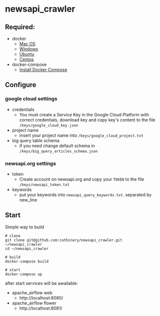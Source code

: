 # newsapi_crawler

## Required:

- docker
    - [Mac OS](https://docs.docker.com/docker-for-mac/install/)
    - [Windows](https://docs.docker.com/docker-for-windows/install/)
    - [Ubuntu](https://docs.docker.com/install/linux/docker-ce/ubuntu/#install-docker-ce)
    - [Centos](https://docs.docker.com/install/linux/docker-ce/centos/#install-docker-ce)
- docker-compose
    - [Install Docker Compose](https://docs.docker.com/compose/install/)

## Configure
    
### google cloud settings

- credentials
    - You must create a Service Key in the Google Cloud Platform with correct credentials, download key and copy key's content to the file `/keys/google_cloud_key.json`
- project name
    - insert your project name into `/keys/google_cloud_project.txt`
- big query table schema
    - if you need change default schema in `/keys/big_query_articles_schema.json`

### newsapi.org settings

- token
    - Create account on newsapi.org and copy your `TOKEN` to the file  `/keys/newsapi_token.txt`
- keywords 
    - put your keywords into `newsapi_query_keywords.txt`. separated by new_line
    
## Start

Simple way to build
        
    # clone
    git clone git@github.com:catbinary/newsapi_crawler.git ~/newsapi_crawler
    cd ~/newsapi_crawler
    
    # build
    docker-compose build
    
    # start
    docker-compose up

after start services will be awailable:

- apache_airflow web
    - http://localhost:8080/
- apache_airflow flower
    - http://localhost:8081/

